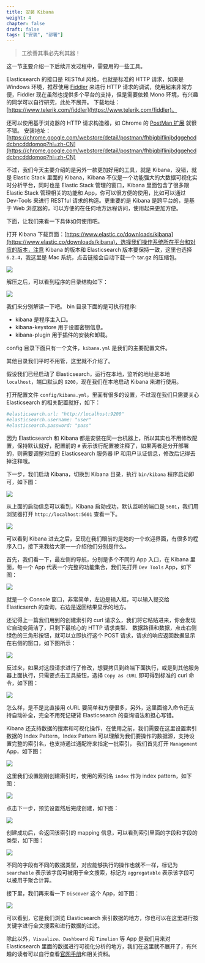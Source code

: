```yaml
---
title: 安装 Kibana
weight: 4
chapter: false
draft: false
tags: ["安装", "部署"]
---
```


>工欲善其事必先利其器！

这一节主要介绍一下后续开发过程中，需要用的一些工具。

Elasticsearch 的接口是 RESTful 风格，也就是标准的 HTTP 请求，如果是 Windows 环境，推荐使用 [Fiddler]((https://www.telerik.com/fiddler)) 来进行 HTTP 请求的调试，使用起来非常方便，Fiddler 现在虽然也提供多个平台的支持，但是需要依赖 Mono 环境，有兴趣的同学可以自行研究，此处不展开。
下载地址：[https://www.telerik.com/fiddler](https://www.telerik.com/fiddler)。

还可以使用基于浏览器的 HTTP 请求构造器，如 Chrome 的 [PostMan 扩展](https://chrome.google.com/webstore/detail/postman/fhbjgbiflinjbdggehcddcbncdddomop?hl=zh-CN) 就很不错。
安装地址：[https://chrome.google.com/webstore/detail/postman/fhbjgbiflinjbdggehcddcbncdddomop?hl=zh-CN](https://chrome.google.com/webstore/detail/postman/fhbjgbiflinjbdggehcddcbncdddomop?hl=zh-CN)

不过，我们今天主要介绍的是另外一款更加好用的工具，就是 Kibana，没错，就是 Elastic Stack 里面的 Kibana，Kibana 不仅是一个功能强大的大数据可视化实时分析平台，同时也是 Elastic Stack 管理的窗口，Kibana 里面包含了很多跟 Elastic Stack 管理相关的功能和 App，你可以很方便的使用，比如可以通过 Dev-Tools 来进行 RESTful 请求的构造。更重要的是 Kibana 是跨平台的，是基于 Web 浏览器的，可以方便的在任何地方远程访问，使用起来更加方便。

下面，让我们来看一下具体如何使用吧。

打开 Kibana 下载页面：[https://www.elastic.co/downloads/kibana](https://www.elastic.co/downloads/kibana)，选择我们操作系统所在平台和对应的版本，注意 Kibana 的版本和 Elasticsearch 版本要保持一致，这里也选择 `6.2.4`，我这里是 Mac 系统，点击链接会自动下载一个 tar.gz 的压缩包。

![](/media/15276926423725/15277809414561.jpg)

解压之后，可以看到程序的目录结构如下：

![](/media/15276926423725/15277809990227.jpg)

我们来分别解读一下吧。
bin 目录下面的是可执行程序:

* kibana 是程序主入口。
* kibana-keystore 用于设置密钥信息。
* kibana-plugin 用于插件的安装和卸载。

config 目录下面只有一个文件，`kibana.yml` 是我们的主要配置文件。

其他目录我们平时不用管，这里就不介绍了。

假设我们已经启动了 Elasticsearch，运行在本地，监听的地址是本地 `localhost`，端口默认的 `9200`，现在我们在本地启动 Kibana 来进行使用。

打开配置文件 `config/kibana.yml`，里面有很多的设置，不过现在我们只需要关心 Elasticsearch 的相关配置就好，如下：

```yaml
#elasticsearch.url: "http://localhost:9200"
#elasticsearch.username: "user"
#elasticsearch.password: "pass"
```

因为 Elasticsearch 和 Kibana 都是安装在同一台机器上，所以其实也不用修改配置，保持默认就好，配置前的 `#` 表示该行配置被注释了，如果两者是分开部署的，则需要调整对应的 Elasticsearch 服务器 IP 和用户认证信息，修改后记得去掉注释哦。

下一步，我们启动 Kibana，切换到 Kibana 目录，执行 `bin/kibana` 程序启动即可，如下图：

![](/media/15276926423725/15277814388479.jpg)

从上面的启动信息可以看到，Kibana 启动成功，默认监听的端口是 `5601`，我们用浏览器打开 `http://localhost:5601` 查看一下。

![](/media/15276926423725/15277816760042.jpg)

可以看到 Kibana 进去之后，呈现在我们眼前的是她的一个欢迎界面，有很多的程序入口，接下来我给大家一一介绍他们分别是什么。

首先，我们看一下，最左侧的导航，分别是多个不同的 App 入口，在 Kibana 里面，每一个 App 代表一个完整的功能集合，我们先打开 `Dev Tools` App，如下图：

![](/media/15276926423725/15278399289305.jpg)

就是一个 Console 窗口，非常简单，左边是输入框，可以输入提交给 Elasticserch 的查询，右边是返回结果显示的地方。

还记得上一篇我们用到的创建索引的 curl 请求么，我们将它粘贴进来，你会发现它自动变简洁了，只剩下最核心的 HTTP 请求类型、 数据路径和数据，点击右侧绿色的三角形按钮，就可以立即执行这个 POST 请求，请求的响应返回数据显示在右侧的窗口，如下图所示：

![](/media/15276926423725/15278400220267.jpg)

反过来，如果对这段请求进行了修改，想要拷贝到终端下面执行，或是到其他服务器上面执行，只需要点击工具按钮，选择 `Copy as cURL` 即可得到标准的 curl 命令，如下图：

![](/media/15276926423725/15278419236608.jpg)

怎么样，是不是比直接用 cURL 要简单和方便很多，另外，这里面输入命令还支持自动补全，完全不用死记硬背 Elasticsearch 的查询语法和担心写错。

Kibana 还支持数据的搜索和可视化操作，在使用之前，我们需要在这里设置索引数据的 Index Pattern，Index Pattern 可以理解为我们要操作的数据源，支持设置完整的索引名，也支持通过通配符来指定一批索引， 我们首先打开 `Management` App，如下图：

![](/media/15276926423725/15277822312445.jpg)

这里我们设置刚刚创建索引时，使用的索引名 `index` 作为 index pattern，如下图：

![](/media/15276926423725/15278422140446.jpg)

点击下一步，预览设置然后完成创建，如下图：

![](/media/15276926423725/15278422701883.jpg)

创建成功后，会返回该索引的 mapping 信息，可以看到索引里面的字段和字段的类型，如下图：

![](/media/15276926423725/15278423233079.jpg)

不同的字段有不同的数据类型，对应能够执行的操作也就不一样，标记为 `searchable` 表示该字段可被用于全文搜索，标记为 `aggregatable` 表示该字段可以被用于聚合计算。

接下里，我们再来看一下 `Discover` 这个 App，如下图：

![](/media/15276926423725/15278425779341.jpg)

可以看到，它是我们浏览 Elasticsearch 索引数据的地方，你也可以在这里进行按关键字进行全文搜索和进行数据的过滤。

除此以外，`Visualize`、`Dashboard` 和 `Timelion` 等 App 是我们用来对 Elasticsearch 里面的数据进行可视化分析的地方，我们在这里就不展开了，有兴趣的读者可以自行查看[官网手册](https://www.elastic.co/guide/en/kibana/current/index.html)和相关资料。
